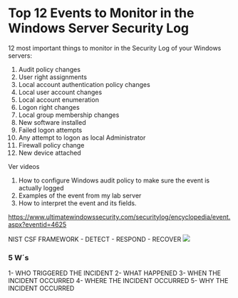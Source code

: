 # Top 12 Events to Monitor in the Windows Server Security Log

12 most important things to monitor in the Security Log of your Windows servers:

1. Audit policy changes
2. User right assignments
3. Local account authentication policy changes
4. Local user account changes
5. Local account enumeration
6. Logon right changes
7. Local group membership changes
8. New software installed
9. Failed logon attempts
10. Any attempt to logon as local Administrator
11. Firewall policy change
12. New device attached


Ver videos
1. How to configure Windows audit policy to make sure the event is actually logged
2. Examples of the event from my lab server
3. How to interpret the event and its fields.

https://www.ultimatewindowssecurity.com/securitylog/encyclopedia/event.aspx?eventid=4625



NIST CSF FRAMEWORK - DETECT - RESPOND - RECOVER
![](../../../../../Cybersecurity/Pasted%20image%2020240617112145.png)

### 5 W´s

1- WHO TRIGGERED THE INCIDENT 2- WHAT HAPPENED 3- WHEN THE INCIDENT OCCURRED 4- WHERE THE INCIDENT OCCURRED 5- WHY THE INCIDENT OCCURRED
